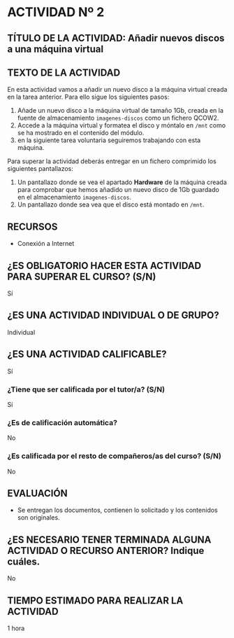 # ACTIVIDAD Nº 2

## TÍTULO DE LA ACTIVIDAD: Añadir nuevos discos a una máquina virtual

## TEXTO DE LA ACTIVIDAD

En esta actividad vamos a añadir un nuevo disco a la máquina virtual creada en la tarea anterior. Para ello sigue los siguientes pasos:

1. Añade un nuevo disco a la máquina virtual de tamaño 1Gb, creada en la fuente de almacenamiento `imagenes-discos` como un fichero QCOW2.
2. Accede a la máquina virtual y formatea el disco y móntalo en `/mnt` como se ha mostrado en el contenido del módulo.
3. en la siguiente tarea voluntaria seguiremos trabajando con esta máquina.

Para superar la actividad deberás entregar en un fichero comprimido los siguientes pantallazos:

1. Un pantallazo donde se vea el apartado **Hardware** de la máquina creada para comprobar que hemos añadido un nuevo disco de 1Gb guardado en el almacenamiento     `imagenes-discos`.
2. Un pantallazo donde sea vea que el disco está montado en `/mnt`.


## RECURSOS

* Conexión a Internet

## ¿ES OBLIGATORIO HACER ESTA ACTIVIDAD PARA SUPERAR EL CURSO? (S/N)

Sí

## ¿ES UNA ACTIVIDAD INDIVIDUAL O DE GRUPO?

Individual

## ¿ES UNA ACTIVIDAD CALIFICABLE?

Sí

### ¿Tiene que ser calificada por el tutor/a? (S/N)

Sí

### ¿Es de calificación automática?

No

### ¿Es calificada por el resto de compañeros/as del curso? (S/N)

No

## EVALUACIÓN

* Se entregan los documentos, contienen lo solicitado y los contenidos son originales.

## ¿ES NECESARIO TENER TERMINADA ALGUNA ACTIVIDAD O RECURSO ANTERIOR? Indique cuáles.

No

## TIEMPO ESTIMADO PARA REALIZAR LA ACTIVIDAD

1 hora
